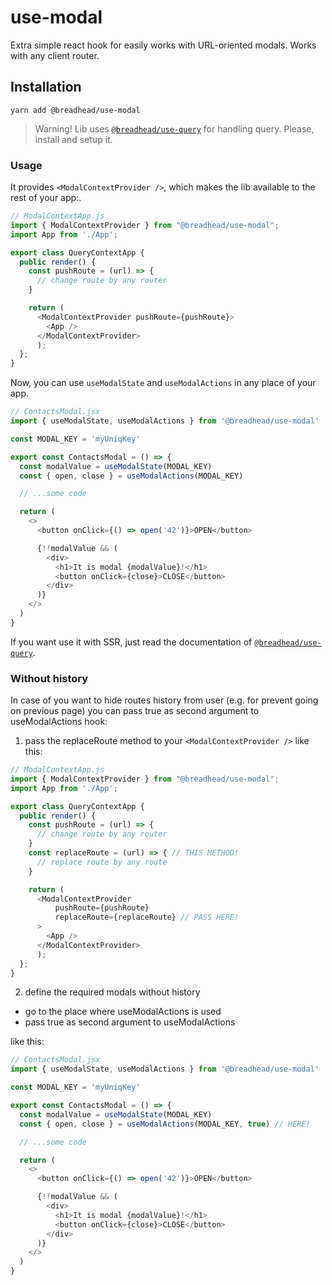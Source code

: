 # use-modal

Extra simple react hook for easily works with URL-oriented modals. Works with any client router.

## Installation

`yarn add @breadhead/use-modal`

> Warning! Lib uses [`@breadhead/use-query`](https://github.com/breadhead/use-query) for handling query. Please, install and setup it.

### Usage

It provides `<ModalContextProvider />`, which makes the lib available to the rest of your app:.

```js
// ModalContextApp.js
import { ModalContextProvider } from "@breadhead/use-modal";
import App from './App';

export class QueryContextApp {
  public render() {
    const pushRoute = (url) => {
      // change route by any router
    }

    return (
      <ModalContextProvider pushRoute={pushRoute}>
        <App />
      </ModalContextProvider>
      );
  };
}
```

Now, you can use `useModalState` and `useModalActions` in any place of your app.

```js
// ContactsModal.jsx
import { useModalState, useModalActions } from '@breadhead/use-modal'

const MODAL_KEY = 'myUniqKey'

export const ContactsModal = () => {
  const modalValue = useModalState(MODAL_KEY)
  const { open, close } = useModalActions(MODAL_KEY)

  // ...some code

  return (
    <>
      <button onClick={() => open('42')}>OPEN</button>

      {!!modalValue && (
        <div>
          <h1>It is modal {modalValue}!</h1>
          <button onClick={close}>CLOSE</button>
        </div>
      )}
    </>
  )
}
```

If you want use it with SSR, just read the documentation of [`@breadhead/use-query`](https://github.com/breadhead/use-query).

### Without history

In case of you want to hide routes history from user (e.g. for prevent going on previous page) you can pass true as second argument to useModalActions hook:

1. pass the replaceRoute method to your `<ModalContextProvider />` like this:

```js
// ModalContextApp.js
import { ModalContextProvider } from "@breadhead/use-modal";
import App from './App';

export class QueryContextApp {
  public render() {
    const pushRoute = (url) => {
      // change route by any router
    }
    const replaceRoute = (url) => { // THIS METHOD!
      // replace route by any route
    }

    return (
      <ModalContextProvider 
          pushRoute={pushRoute} 
          replaceRoute={replaceRoute} // PASS HERE!
      > 
        <App />
      </ModalContextProvider>
      );
  };
}
```

2. define the required modals without history
- go to the place where useModalActions is used
- pass true as second argument to useModalActions

like this:

```js
// ContactsModal.jsx
import { useModalState, useModalActions } from '@breadhead/use-modal'

const MODAL_KEY = 'myUniqKey'

export const ContactsModal = () => {
  const modalValue = useModalState(MODAL_KEY)
  const { open, close } = useModalActions(MODAL_KEY, true) // HERE!

  // ...some code

  return (
    <>
      <button onClick={() => open('42')}>OPEN</button>

      {!!modalValue && (
        <div>
          <h1>It is modal {modalValue}!</h1>
          <button onClick={close}>CLOSE</button>
        </div>
      )}
    </>
  )
}
```